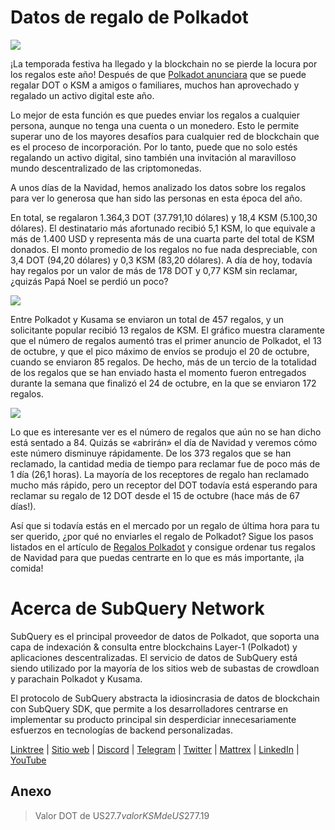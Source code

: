 # Datos de regalo de Polkadot

![](https://miro.medium.com/max/1400/1*Y_Fm1wWLcN9lAbWr0KK1qA.png)

¡La temporada festiva ha llegado y la blockchain no se pierde la locura por los regalos este año! Después de que [Polkadot anunciara](https://polkadot.network/blog/introducing-polkadot-kusama-gifts/) que se puede regalar DOT o KSM a amigos o familiares, muchos han aprovechado y regalado un activo digital este año.

Lo mejor de esta función es que puedes enviar los regalos a cualquier persona, aunque no tenga una cuenta o un monedero. Esto le permite superar uno de los mayores desafíos para cualquier red de blockchain que es el proceso de incorporación. Por lo tanto, puede que no solo estés regalando un activo digital, sino también una invitación al maravilloso mundo descentralizado de las criptomonedas.

A unos días de la Navidad, hemos analizado los datos sobre los regalos para ver lo generosa que han sido las personas en esta época del año.

En total, se regalaron 1.364,3 DOT (37.791,10 dólares) y 18,4 KSM (5.100,30 dólares). El destinatario más afortunado recibió 5,1 KSM, lo que equivale a más de 1.400 USD y representa más de una cuarta parte del total de KSM donados. El monto promedio de los regalos no fue nada despreciable, con 3,4 DOT (94,20 dólares) y 0,3 KSM (83,20 dólares). A día de hoy, todavía hay regalos por un valor de más de 178 DOT y 0,77 KSM sin reclamar, ¿quizás Papá Noel se perdió un poco?

![](https://miro.medium.com/max/1400/0*39FkrB8c1ZE2LhlU)

Entre Polkadot y Kusama se enviaron un total de 457 regalos, y un solicitante popular recibió 13 regalos de KSM. El gráfico muestra claramente que el número de regalos aumentó tras el primer anuncio de Polkadot, el 13 de octubre, y que el pico máximo de envíos se produjo el 20 de octubre, cuando se enviaron 85 regalos. De hecho, más de un tercio de la totalidad de los regalos que se han enviado hasta el momento fueron entregados durante la semana que finalizó el 24 de octubre, en la que se enviaron 172 regalos.

![](https://miro.medium.com/max/1400/0*F12i2JCMl0YOwaLG)

Lo que es interesante ver es el número de regalos que aún no se han dicho está sentado a 84. Quizás se «abrirán» el día de Navidad y veremos cómo este número disminuye rápidamente. De los 373 regalos que se han reclamado, la cantidad media de tiempo para reclamar fue de poco más de 1 día (26,1 horas). La mayoría de los receptores de regalo han reclamado mucho más rápido, pero un receptor del DOT todavía está esperando para reclamar su regalo de 12 DOT desde el 15 de octubre (hace más de 67 días!).

Así que si todavía estás en el mercado por un regalo de última hora para tu ser querido, ¿por qué no enviarles el regalo de Polkadot? Sigue los pasos listados en el artículo de  [Regalos Polkadot](https://polkadot.network/blog/introducing-polkadot-kusama-gifts/)  y consigue ordenar tus regalos de Navidad para que puedas centrarte en lo que es más importante, ¡la comida!

# Acerca de SubQuery Network

SubQuery es el principal proveedor de datos de Polkadot, que soporta una capa de indexación & consulta entre blockchains Layer-1 (Polkadot) y aplicaciones descentralizadas. El servicio de datos de SubQuery está siendo utilizado por la mayoría de los sitios web de subastas de crowdloan y parachain Polkadot y Kusama.

El protocolo de SubQuery abstracta la idiosincrasia de datos de blockchain con SubQuery SDK, que permite a los desarrolladores centrarse en implementar su producto principal sin desperdiciar innecesariamente esfuerzos en tecnologías de backend personalizadas.

[Linktree](https://linktr.ee/subquerynetwork)  |  [Sitio web](https://subquery.network/)  |  [Discord](https://discord.com/invite/78zg8aBSMG)  |  [Telegram](https://t.me/subquerynetwork)  |  [Twitter](https://twitter.com/subquerynetwork)  |  [Mattrex](https://matrix.to/#/#subquery:matrix.org)  |  [LinkedIn](https://www.linkedin.com/company/subquery)  |  [YouTube](https://www.youtube.com/channel/UCi1a6NUUjegcLHDFLr7CqLw)

## Anexo

> Valor DOT de US$27.7 valor KSM de US$277.19
